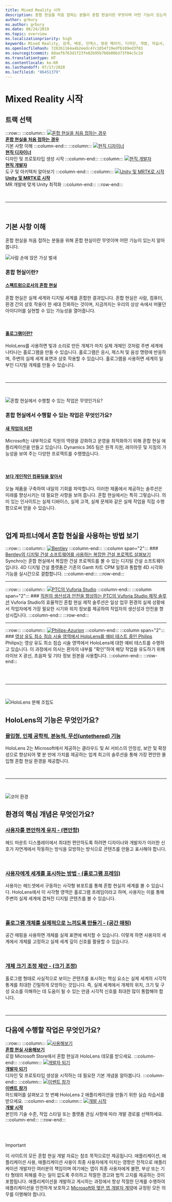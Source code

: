 ```yaml
---
title: Mixed Reality 시작
description: 혼합 현실을 처음 접하는 분들이 혼합 현실이란 무엇이며 어떤 기능이 있는지 이해하는 데 도움이 됩니다.
author: grbury
ms.author: grbury
ms.date: 08/24/2019
ms.topic: overview
ms.localizationpriority: high
keywords: Mixed Reality, 검색, 배포, 인덱스, 방문 페이지, 디자인, 개발, 자습서, 샘플 앱, 기본 사항, 사례 연구, 리소스, HoloLens 방법, 오픈 소스 프로젝트
ms.openlocfilehash: 720261164a4b2eedc47c1054f19edfb109ed3f83
ms.sourcegitcommit: 8daefb763d1f23fe02b95b766b00b373f04c5c2d
ms.translationtype: HT
ms.contentlocale: ko-KR
ms.lasthandoff: 07/17/2020
ms.locfileid: "86451379"
---
```

# <a name="get-started-with-mixed-reality"></a>Mixed Reality 시작

## <a name="choose-your-track"></a>트랙 선택


:::row:::
    :::column:::
       [![혼합 현실을 처음 접하는 경우](images/Tile-New.jpg)](get-started-with-mr.md#understand-the-basics)<br>
        **[혼합 현실을 처음 접하는 경우](get-started-with-mr.md#understand-the-basics)**<br>
        기본 사항 이해
    :::column-end:::
    :::column:::
       [![현직 디자이너](images/Tile-Create.jpg)](design.md)<br>
        **[현직 디자이너](design.md)**<br>
        디자인 및 프로토타입 생성 시작
    :::column-end:::
    :::column:::
       [![현직 개발자](images/Tile-Develop.jpg)](development.md)<br>
        **[현직 개발자](development.md)**<br>
        도구 및 아키텍처 알아보기
    :::column-end:::
    :::column:::
       [![Unity 및 MRTK로 시작](images/Tile-JumpIn.jpg)](https://microsoft.github.io/MixedRealityToolkit-Unity/Documentation/GettingStartedWithTheMRTK.html)<br>
        **[Unity 및 MRTK로 시작](https://microsoft.github.io/MixedRealityToolkit-Unity/Documentation/GettingStartedWithTheMRTK.html)**<br>
        MR 개발에 맞게 Unity 최적화
    :::column-end:::
:::row-end:::


<br>

---

<br>

## <a name="understand-the-basics"></a>기본 사항 이해

혼합 현실을 처음 접하는 분들을 위해 혼합 현실이란 무엇이며 어떤 기능이 있는지 알아봅니다.


![사람 손에 앉은 가상 벌새](images/01_MixedReality.png)

### <a name="what-is-mixed-reality"></a>혼합 현실이란?


#### <a name="mixed-reality-is-a-spectrum"></a>[스펙트럼으로서의 혼합 현실](mixed-reality.md)
혼합 현실은 실제 세계와 디지털 세계를 혼합한 결과입니다. 혼합 현실은 사람, 컴퓨터, 환경 간의 상호 작용이 한 세대 진화하는 것이며, 지금까지는 우리의 상상 속에서 머물던 아이디어를 실현할 수 있는 가능성을 열어줍니다.

<br>


#### <a name="what-is-a-hologram"></a>[홀로그램이란?](hologram.md)
HoloLens를 사용하면 빛과 소리로 만든 개체가 마치 실제 개체인 것처럼 주변 세계에 나타나는 홀로그램을 만들 수 있습니다. 홀로그램은 응시, 제스처 및 음성 명령에 반응하며, 주변의 실제 세계 표면과 상호 작용할 수 있습니다. 홀로그램을 사용하면 세계의 일부인 디지털 개체를 만들 수 있습니다.

<br>


---

<br>

![혼합 현실에서 수행할 수 있는 작업은 무엇인가요?](images/HLS19_remoteAssistHologram_001.jpg)

### <a name="what-can-you-do-with-mixed-reality"></a>혼합 현실에서 수행할 수 있는 작업은 무엇인가요?

#### <a name="a-new-vision-for-work"></a>[새 작업의 비전](https://dynamics.microsoft.com//mixed-reality/overview/)
Microsoft는 내부적으로 직원의 역량을 강화하고 운영을 최적화하기 위해 혼합 현실 애플리케이션을 만들고 있습니다. Dynamics 365 팀은 원격 지원, 레이아웃 및 지침의 가능성을 보여 주는 다양한 프로젝트를 수행했습니다.

<br>

#### <a name="the-pursuit-of-more-personal-computing"></a>[보다 개인적인 컴퓨팅을 찾아서](case-study-the-pursuit-of-more-personal-computing.md)
오늘 제품을 구축하여 내일의 기회를 파악합니다. 이러한 제품에서 제공하는 솔루션은 미래를 향상시키는 데 필요한 사항을 보여 줍니다. 혼합 현실에서는 특히 그렇습니다. 의미 있는 인사이트는 실제 디바이스, 실제 고객, 실제 문제와 같은 실제 작업을 직접 수행함으로써 얻을 수 있습니다.


<br>


## <a name="see-how-industry-partners-are-using-mixed-reality"></a>업계 파트너에서 혼합 현실을 사용하는 방법 보기


:::row:::
    :::column:::
       [![Bentley](images/Bentley-Synchro1.jpg)](https://binged.it/31AR3kP)
    :::column-end:::
    :::column span="2":::
        ### <a name="view-complex-construction-projects-with-bentleys-digital-construction-software"></a>[Bentley의 디지털 건설 소프트웨어를 사용하는 복잡한 건설 프로젝트 살펴보기](https://binged.it/31AR3kP)
        Synchro는 혼합 현실에서 복잡한 건설 프로젝트를 볼 수 있는 디지털 건설 소프트웨어입니다. 4D 디지털 건설 플랫폼은 기존의 Gantt 차트 CPM 일정과 통합형 4D 시각화 기능을 실시간으로 결합합니다.
    :::column-end:::
:::row-end:::

---

:::row:::
    :::column:::
       [![PTC의 Vuforia Studio](images/PTC-Vuforia-Studio1.jpg)](https://binged.it/31ARrjh)
    :::column-end:::
    :::column span="2":::
        ### <a name="ptcs-vuforia-studio-authoring-solution-promotes-workforce-productivity-and-safety"></a>[직원의 생산성과 안전을 향상하는 PTC의 Vuforia Studio 제작 솔루션](https://binged.it/31ARrjh)
        Vuforia Studio의 효율적인 혼합 현실 제작 솔루션은 일상 업무 환경의 실제 상황에서 작업자에게 가장 필요한 시기와 위치 정보를 제공하여 작업자의 생산성과 안전을 향상시킵니다.
    :::column-end:::
:::row-end:::

---

:::row:::
    :::column:::
       [![Philips-Azurion](images/Philips-Azurion1.jpg)](https://binged.it/31B1RiR)
    :::column-end:::
    :::column span="2":::
        ### <a name="philips-is-piloting-hololens-in-the-domain-of-image-guided-minimally-invasive-procedures"></a>[영상 유도 최소 침습 시술 영역에서 HoloLens를 예비 테스트 중인 Philips](https://binged.it/31B1RiR)
        Philips는 영상 유도 최소 침습 시술 영역에서 HoloLens에 대한 예비 테스트를 수행하고 있습니다. 이 과정에서 의사는 환자의 내부를 "확인"하여 해당 작업을 유도하기 위해 라이브 X 광선, 초음파 및 기타 정보 원본을 사용합니다.
    :::column-end:::
:::row-end:::

<br>

<br>

---

<br>

![HoloLens 분해 조립도](images/HoloLens2_ExplodedView_8k.png)

## <a name="what-are-the-capabilities-of-hololens"></a>HoloLens의 기능은 무엇인가요?

### <a name="immersive-ergonomic-instinctual-and-untethered"></a>[몰입형, 인체 공학적, 본능적, 무선(untethered) 기능](https://www.microsoft.com//hololens/hardware)

HoloLens 2는 Microsoft에서 제공하는 클라우드 및 AI 서비스의 안정성, 보안 및 확장성으로 향상되어 몇 분 만에 가치를 제공하는 업계 최고의 솔루션을 통해 가장 편안한 몰입형 혼합 현실 환경을 제공합니다.

<br>

---

<br>

![코어 환경](images/text_in_unity_viewingangle.jpg)

## <a name="what-are-the-core-concepts-of-an-experience"></a>환경의 핵심 개념은 무엇인가요?

### <a name="keep-the-user-comfortable---comfort"></a>[사용자를 편안하게 유지 - (편안함)](comfort.md)
헤드 마운트 디스플레이에서 최대한 편안하도록 하려면 디자이너와 개발자가 이러한 신호가 자연계에서 작동하는 방식을 모방하는 방식으로 콘텐츠를 만들고 표시해야 합니다.

<br>

### <a name="how-the-user-sees-the-world---holographic-frame"></a>[사용자에게 세계를 표시하는 방법 - (홀로그램 프레임)](holographic-frame.md)
사용자는 헤드셋에서 구동하는 사각형 뷰포트를 통해 혼합 현실의 세계를 볼 수 있습니다. HoloLens에서 이 사각형 영역은 홀로그램 프레임이라고 하며, 사용자는 이를 통해 주변의 실제 세계에 겹쳐진 디지털 콘텐츠를 볼 수 있습니다.

<br>

### <a name="making-holographic-objects-feel-real---spatial-mapping"></a>[홀로그램 개체를 실제적으로 느끼도록 만들기 - (공간 매핑)](spatial-mapping.md)
공간 매핑을 사용하면 개체를 실제 표면에 배치할 수 있습니다. 이렇게 하면 사용자의 세계에서 개체를 고정하고 실제 세계 깊이 신호를 활용할 수 있습니다.

<br>

### <a name="suggesting-the-scale-of-an-object---scale"></a>[개체 크기 조정 제안 - (크기 조정)](scale.md)
홀로그램 형태로 사실적으로 보이는 콘텐츠를 표시하는 핵심 요소는 실제 세계의 시각적 통계를 최대한 긴밀하게 모방하는 것입니다. 즉, 실제 세계에서 개체의 위치, 크기 및 구성 요소를 이해하는 데 도움이 될 수 있는 만큼 시각적 신호를 최대한 많이 통합해야 합니다.


<br>

---

## <a name="what-would-you-like-to-do-next"></a>다음에 수행할 작업은 무엇인가요?


:::row:::
    :::column:::
       [![사용해보기](images/icon-hololensuser.jpg)](https://www.microsoft.com//windows/windows-mixed-reality?icid=SSM_Search_Promo_XCat_WindowsMixedReality_CTA1#storelocator)<br>
        **[혼합 현실 사용해보기](https://www.microsoft.com//windows/windows-mixed-reality?icid=SSM_Search_Promo_XCat_WindowsMixedReality_CTA1#storelocator)**<br>
        로컬 Microsoft Store에서 혼합 현실과 HoloLens 데모를 받으세요. 
    :::column-end:::
    :::column:::
        [![개발자 되기](images/icon-design.jpg)](design.md)<br>
        **[개발자 되기](design.md)**<br>
        디자인 및 프로토타입 생성을 시작하는 데 필요한 기본 개념을 알아봅니다.
    :::column-end:::
    :::column:::
        [![이벤트 참가](images/icon-calendar.jpg)](sf-academy-events.md)<br>
        **[이벤트 참가](sf-academy-events.md)**<br>
        하드웨어를 살펴보고 첫 번째 HoloLens 2 애플리케이션을 만들기 위한 실습 자습서를 받으세요.
    :::column-end:::
    :::column:::
        [![개발 시작](images/icon-developer.jpg)](development.md)<br>
        **[개발 시작](development.md)**<br>
        본인의 기술 수준, 작업 스타일 또는 플랫폼 관심 사항에 따라 개발 경로를 선택하세요.
    :::column-end:::
:::row-end:::


<br>

<br>



>[!IMPORTANT]
>이 사이트의 모든 혼합 현실 개발 자료는 참조 목적으로만 제공됩니다. 애플리케이션, 애플리케이션 사용, 애플리케이션 사용이 최종 사용자에게 미치는 영향은 전적으로 애플리케이션 개발자인 여러분의 책임이며 여기에는 앱이 최종 사용자에게 불편, 부상 또는 기타 형태의 피해를 주는 일이 없도록 주의하고 적절한 경고와 법적 고지를 제공하는 것이 포함됩니다. 애플리케이션을 개발하고 게시하는 과정에서 항상 적절한 단계를 수행하여 애플리케이션을 안전하게 보호하고 [Microsoft와 맺은 앱 개발자 계약](https://docs.microsoft.com/legal/windows/agreements/app-developer-agreement)에 규정된 모든 의무를 이행해야 합니다. 
